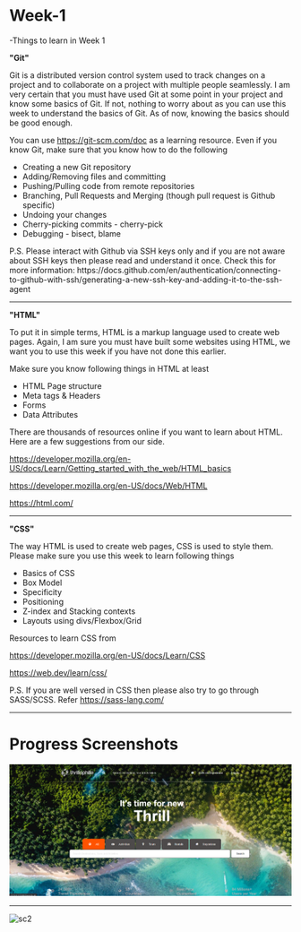 # Week-1
-Things to learn in Week 1

<b>"Git"</b>

Git is a distributed version control system used to track changes on a project and to collaborate on a project with multiple people seamlessly. I am very certain that you must have used Git at some point in your project and know some basics of Git. If not, nothing to worry about as you can use this week to understand the basics of Git. As of now, knowing the basics should be good enough.

You can use https://git-scm.com/doc as a learning resource. Even if you know Git, make sure that you know how to do the following
<ul>
<li>Creating a new Git repository</li>

<li>Adding/Removing files and committing</li>

<li>Pushing/Pulling code from remote repositories</li>

<li>Branching, Pull Requests and Merging (though pull request is Github specific)</li>

<li>Undoing your changes</li>

<li>Cherry-picking commits - cherry-pick</li>

<li>Debugging - bisect, blame</li>
</ul>
P.S. Please interact with Github via SSH keys only and if you are not aware about SSH keys then please read and understand it once. Check this for more information: https://docs.github.com/en/authentication/connecting-to-github-with-ssh/generating-a-new-ssh-key-and-adding-it-to-the-ssh-agent

<hr>
<b>"HTML"</b>

To put it in simple terms, HTML is a markup language used to create web pages. Again, I am sure you must have built some websites using HTML, we want you to use this week if you have not done this earlier.

Make sure you know following things in HTML at least
<ul>
<li>HTML Page structure</li>

<li>Meta tags & Headers</li>

<li>Forms</li>

<li>Data Attributes</li>
</ul>
There are thousands of resources online if you want to learn about HTML. Here are a few suggestions from our side.

https://developer.mozilla.org/en-US/docs/Learn/Getting_started_with_the_web/HTML_basics

https://developer.mozilla.org/en-US/docs/Web/HTML

https://html.com/

<hr>
<b>"CSS"</b>

The way HTML is used to create web pages, CSS is used to style them. Please make sure you use this week to learn following things
<ul>
  <li>Basics of CSS</li>

  <li>Box Model</li>

  <li>Specificity</li>

  <li>Positioning</li>

  <li>Z-index and Stacking contexts</li>

  <li>Layouts using divs/Flexbox/Grid</li>
</ul>

Resources to learn CSS from

https://developer.mozilla.org/en-US/docs/Learn/CSS

https://web.dev/learn/css/

P.S. If you are well versed in CSS then please also try to go through SASS/SCSS. Refer https://sass-lang.com/
<hr>
<b><h1>Progress Screenshots</h1></b>
<img src="images/sc-1.png" alt="sc1">
<hr>
<img src="images/sc-2.png" alt="sc2">

